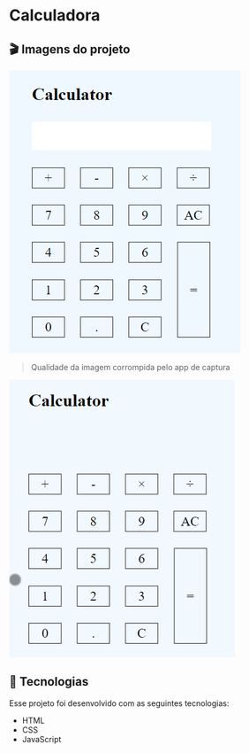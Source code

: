 # Calculadora 

## 🎬 Imagens do projeto

![enter image description here](https://github.com/HortenciaCorts/Calculadora/blob/main/calculator-img.png?raw=true)

> Qualidade da imagem corrompida pelo app de captura

![enter image description here](https://github.com/HortenciaCorts/Calculadora/blob/main/calculator.gif?raw=true)

## 🚀 Tecnologias

Esse projeto foi desenvolvido com as seguintes tecnologias:
- HTML
- CSS
- JavaScript

